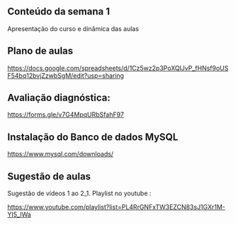 
## Conteúdo da semana 1

Apresentação do curso e dinâmica das aulas

## Plano de aulas

https://docs.google.com/spreadsheets/d/1Cz5wz2p3PoXQlJvP_fHNsf9oUSF54bq12bvjZzwbSgM/edit?usp=sharing

## Avaliação diagnóstica:

https://forms.gle/v7G4MpqURbSfahF97

## Instalação do Banco de dados MySQL

https://www.mysql.com/downloads/

## Sugestão de aulas

Sugestão de vídeos 1 ao 2_1. Playlist no youtube :

https://www.youtube.com/playlist?list=PL4RrGNFxTW3EZCN83sJ1GXr1M-YI5_IWa  
